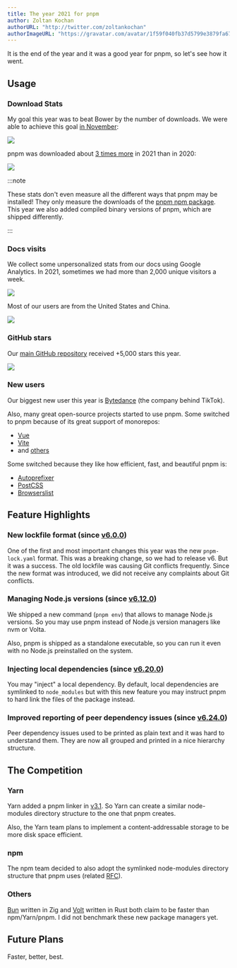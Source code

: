 ```yaml
---
title: The year 2021 for pnpm
author: Zoltan Kochan
authorURL: "http://twitter.com/zoltankochan"
authorImageURL: "https://gravatar.com/avatar/1f59f040fb37d5799e3879fa678c2373?s=48"
---
```


It is the end of the year and it was a good year for pnpm, so let's see how it went.

## Usage

### Download Stats

My goal this year was to beat Bower by the number of downloads. We were able to achieve this goal [in November](https://npm-stat.com/charts.html?package=pnpm&package=bower&from=2021-01-01&to=2021-12-29):

![](/img/blog/pnpm-vs-bower-stats.png)

pnpm was downloaded about [3 times more](https://npm-stat.com/charts.html?package=pnpm&from=2016-12-01&to=2021-12-29) in 2021 than in 2020:

![](/img/blog/download-stats-2021.png)

:::note

These stats don't even measure all the different ways that pnpm may be installed!
They only measure the downloads of the [pnpm npm package](https://www.npmjs.com/package/pnpm). This year we also added compiled binary versions of pnpm, which are shipped differently.

:::

### Docs visits

We collect some unpersonalized stats from our docs using Google Analytics.
In 2021, sometimes we had more than 2,000 unique visitors a week.

![](/img/blog/ga-unique-visits-2021.png)

Most of our users are from the United States and China.

![](/img/blog/countries-2021.png)

### GitHub stars

Our [main GitHub repository](https://github.com/pnpm/pnpm) received +5,000 stars this year.

![](/img/blog/stars-2021.png)

### New users

Our biggest new user this year is [Bytedance](https://github.com/pnpm/pnpm.github.io/pull/89) (the company behind TikTok).

Also, many great open-source projects started to use pnpm. Some switched to pnpm because of its great support of monorepos:

* [Vue](https://github.com/vuejs/vue-next)
* [Vite](https://github.com/vitejs/vite)
* and [others](https://pnpm.io/workspaces#usage-examples)

Some switched because they like how efficient, fast, and beautiful pnpm is:

* [Autoprefixer](https://twitter.com/Autoprefixer/status/1476226146488692736)
* [PostCSS](https://twitter.com/PostCSS/status/1470438664006258701)
* [Browserslist](https://twitter.com/Browserslist/status/1468264308308156419)

## Feature Highlights

### New lockfile format (since [v6.0.0](https://github.com/pnpm/pnpm/releases/tag/v6.0.0))

One of the first and most important changes this year was the new `pnpm-lock.yaml` format. This was a breaking change, so we had to release v6. But it was a success. The old lockfile was causing Git conflicts frequently. Since the new format was introduced, we did not receive any complaints about Git conflicts.

### Managing Node.js versions (since [v6.12.0](https://github.com/pnpm/pnpm/releases/tag/v6.12.0))

We shipped a new command (`pnpm env`) that allows to manage Node.js versions. So you may use pnpm instead of Node.js version managers like nvm or Volta.

Also, pnpm is shipped as a standalone executable, so you can run it even with no Node.js preinstalled on the system.

### Injecting local dependencies (since [v6.20.0](https://github.com/pnpm/pnpm/releases/tag/v6.20.0))

You may "inject" a local dependency. By default, local dependencies are symlinked to `node_modules` but with this new feature you may instruct pnpm to hard link the files of the package instead.

### Improved reporting of peer dependency issues (since [v6.24.0](https://github.com/pnpm/pnpm/releases/tag/v6.24.0))

Peer dependency issues used to be printed as plain text and it was hard to understand them. They are now all grouped and printed in a nice hierarchy structure.

## The Competition

### Yarn

Yarn added a pnpm linker in [v3.1](https://dev.to/arcanis/yarn-31-corepack-esm-pnpm-optional-packages--3hak#new-install-mode-raw-pnpm-endraw-). So Yarn can create a similar node-modules directory structure to the one that pnpm creates.

Also, the Yarn team plans to implement a content-addressable storage to be more disk space efficient.

### npm

The npm team decided to also adopt the symlinked node-modules directory structure that pnpm uses (related [RFC](https://github.com/npm/rfcs/blob/main/accepted/0042-isolated-mode.md)).

### Others

[Bun](https://twitter.com/jarredsumner/status/1473416431291174912/photo/1) written in Zig and [Volt](https://github.com/voltpkg/volt) written in Rust both claim to be faster than npm/Yarn/pnpm. I did not benchmark these new package managers yet.

## Future Plans

Faster, better, best.
